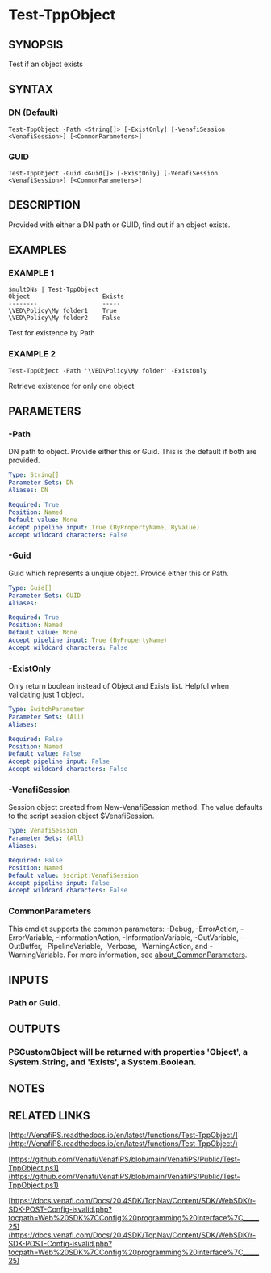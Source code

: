 # Test-TppObject

## SYNOPSIS
Test if an object exists

## SYNTAX

### DN (Default)
```
Test-TppObject -Path <String[]> [-ExistOnly] [-VenafiSession <VenafiSession>] [<CommonParameters>]
```

### GUID
```
Test-TppObject -Guid <Guid[]> [-ExistOnly] [-VenafiSession <VenafiSession>] [<CommonParameters>]
```

## DESCRIPTION
Provided with either a DN path or GUID, find out if an object exists.

## EXAMPLES

### EXAMPLE 1
```
$multDNs | Test-TppObject
Object                    Exists
--------                  -----
\VED\Policy\My folder1    True
\VED\Policy\My folder2    False
```

Test for existence by Path

### EXAMPLE 2
```
Test-TppObject -Path '\VED\Policy\My folder' -ExistOnly
```

Retrieve existence for only one object

## PARAMETERS

### -Path
DN path to object. 
Provide either this or Guid. 
This is the default if both are provided.

```yaml
Type: String[]
Parameter Sets: DN
Aliases: DN

Required: True
Position: Named
Default value: None
Accept pipeline input: True (ByPropertyName, ByValue)
Accept wildcard characters: False
```

### -Guid
Guid which represents a unqiue object. 
Provide either this or Path.

```yaml
Type: Guid[]
Parameter Sets: GUID
Aliases:

Required: True
Position: Named
Default value: None
Accept pipeline input: True (ByPropertyName)
Accept wildcard characters: False
```

### -ExistOnly
Only return boolean instead of Object and Exists list. 
Helpful when validating just 1 object.

```yaml
Type: SwitchParameter
Parameter Sets: (All)
Aliases:

Required: False
Position: Named
Default value: False
Accept pipeline input: False
Accept wildcard characters: False
```

### -VenafiSession
Session object created from New-VenafiSession method. 
The value defaults to the script session object $VenafiSession.

```yaml
Type: VenafiSession
Parameter Sets: (All)
Aliases:

Required: False
Position: Named
Default value: $script:VenafiSession
Accept pipeline input: False
Accept wildcard characters: False
```

### CommonParameters
This cmdlet supports the common parameters: -Debug, -ErrorAction, -ErrorVariable, -InformationAction, -InformationVariable, -OutVariable, -OutBuffer, -PipelineVariable, -Verbose, -WarningAction, and -WarningVariable. For more information, see [about_CommonParameters](http://go.microsoft.com/fwlink/?LinkID=113216).

## INPUTS

### Path or Guid.
## OUTPUTS

### PSCustomObject will be returned with properties 'Object', a System.String, and 'Exists', a System.Boolean.
## NOTES

## RELATED LINKS

[http://VenafiPS.readthedocs.io/en/latest/functions/Test-TppObject/](http://VenafiPS.readthedocs.io/en/latest/functions/Test-TppObject/)

[https://github.com/Venafi/VenafiPS/blob/main/VenafiPS/Public/Test-TppObject.ps1](https://github.com/Venafi/VenafiPS/blob/main/VenafiPS/Public/Test-TppObject.ps1)

[https://docs.venafi.com/Docs/20.4SDK/TopNav/Content/SDK/WebSDK/r-SDK-POST-Config-isvalid.php?tocpath=Web%20SDK%7CConfig%20programming%20interface%7C_____25](https://docs.venafi.com/Docs/20.4SDK/TopNav/Content/SDK/WebSDK/r-SDK-POST-Config-isvalid.php?tocpath=Web%20SDK%7CConfig%20programming%20interface%7C_____25)

